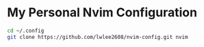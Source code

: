 # My Personal Nvim Configuration

```bash
cd ~/.config
git clone https://github.com/lwlee2608/nvim-config.git nvim
```
